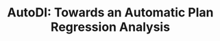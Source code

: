 ---
title: "AutoDI: Towards an Automatic Plan Regression Analysis"
authors:
- Hai Lan
- Yuanjia Zhang
- admin
- Dongxu Huang
- Liu Tang
- Yu Dong
- Jian Zhang

publication_types: ["1"]
publication: In *VLDB 2022 (Demo)*
publication_short: In *VLDB 2022 (Demo)*
publishDate: "2022-05-28"

abstract: 

#tags:
#- Source Themes
featured: true

links:
---